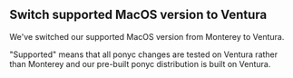 ## Switch supported MacOS version to Ventura

We've switched our supported MacOS version from Monterey to Ventura.

"Supported" means that all ponyc changes are tested on Ventura rather than Monterey and our pre-built ponyc distribution is built on Ventura.
